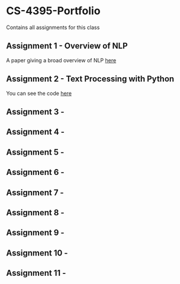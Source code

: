 # CS-4395-Portfolio
 Contains all assignments for this class

## Assignment 1 - Overview of NLP

A paper giving a broad overview of NLP [here](Assignment%201%20-%20Overview%20of%20NLP/Overview%20of%20NLP.pdf)

## Assignment 2 - Text Processing with Python

You can see the code [here](Assignment%202%20-%20Text%20Processing%20with%20Python/Text%20Processing_bvf180000.py)

## Assignment 3 - 


## Assignment 4 - 


## Assignment 5 - 


## Assignment 6 - 


## Assignment 7 - 


## Assignment 8 - 


## Assignment 9 - 


## Assignment 10 - 


## Assignment 11 - 


